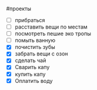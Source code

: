 #проекты 
- [ ] прибраться
- [ ] расставить вещи по местам
- [ ] посмотреть пешие эко тропы
- [ ] помыть ванную
- [x] почистить зубы
- [x] забрать вещи с озон
- [x] сделать чай
- [x] Сварить капу
- [x] купить капу
- [x] Оплатить воду